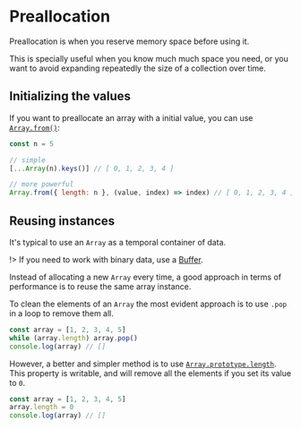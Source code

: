 # Preallocation

Preallocation is when you reserve memory space before using it.

This is specially useful when you know much much space you need, or you want to avoid expanding repeatedly the size of a collection over time.

## Initializing the values

If you want to preallocate an array with a initial value, you can use [`Array.from()`](https://developer.mozilla.org/es/docs/Web/JavaScript/Referencia/Objetos_globales/Array/from):

```js
const n = 5

// simple
[...Array(n).keys()] // [ 0, 1, 2, 3, 4 ]

// more powerful
Array.from({ length: n }, (value, index) => index) // [ 0, 1, 2, 3, 4 ]
```

## Reusing instances

It's typical to use an `Array` as a temporal container of data.

!> If you need to work with binary data, use a [Buffer](https://www.npmjs.com/package/buffer).

Instead of allocating a new `Array` every time, a good approach in terms of
performance is to reuse the same array instance.

To clean the elements of an `Array` the most evident approach is to use `.pop`
in a loop to remove them all.

```js
const array = [1, 2, 3, 4, 5]
while (array.length) array.pop()
console.log(array) // []
```

However, a better and simpler method is to use [`Array.prototype.length`](https://developer.mozilla.org/en-US/docs/Web/JavaScript/Reference/Global_Objects/Array/length). This property is writable, and will remove all the elements if you set its value to `0`.

```js
const array = [1, 2, 3, 4, 5]
array.length = 0
console.log(array) // []
```
